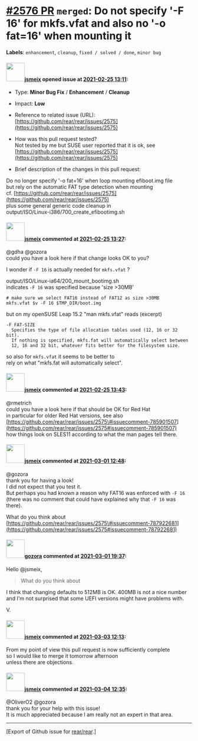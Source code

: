 [\#2576 PR](https://github.com/rear/rear/pull/2576) `merged`: Do not specify '-F 16' for mkfs.vfat and also no '-o fat=16' when mounting it
===========================================================================================================================================

**Labels**: `enhancement`, `cleanup`, `fixed / solved / done`,
`minor bug`

#### <img src="https://avatars.githubusercontent.com/u/1788608?u=925fc54e2ce01551392622446ece427f51e2f0ce&v=4" width="50">[jsmeix](https://github.com/jsmeix) opened issue at [2021-02-25 13:11](https://github.com/rear/rear/pull/2576):

-   Type: **Minor Bug Fix** / **Enhancement** / **Cleanup**

-   Impact: **Low**

-   Reference to related issue (URL):  
    [https://github.com/rear/rear/issues/2575](https://github.com/rear/rear/issues/2575)

-   How was this pull request tested?  
    Not tested by me but SUSE user reported that it is ok, see  
    [https://github.com/rear/rear/issues/2575](https://github.com/rear/rear/issues/2575)

-   Brief description of the changes in this pull request:

Do no longer specify '-o fat=16' when loop mounting efiboot.img file  
but rely on the automatic FAT type detection when mounting  
cf.
[https://github.com/rear/rear/issues/2575](https://github.com/rear/rear/issues/2575)  
plus some general generic code cleanup in  
output/ISO/Linux-i386/700\_create\_efibootimg.sh

#### <img src="https://avatars.githubusercontent.com/u/1788608?u=925fc54e2ce01551392622446ece427f51e2f0ce&v=4" width="50">[jsmeix](https://github.com/jsmeix) commented at [2021-02-25 13:27](https://github.com/rear/rear/pull/2576#issuecomment-785893981):

@gdha @gozora  
could you have a look here if that change looks OK to you?

I wonder if `-F 16` is actually needed for `mkfs.vfat` ?

output/ISO/Linux-ia64/200\_mount\_bootimg.sh  
indicates `-F 16` was specified because 'size &gt;30MB'

    # make sure we select FAT16 instead of FAT12 as size >30MB
    mkfs.vfat $v -F 16 $TMP_DIR/boot.img

but on my openSUSE Leap 15.2 "man mkfs.vfat" reads (excerpt)

    -F FAT-SIZE
      Specifies the type of file allocation tables used (12, 16 or 32 bit).
      If nothing is specified, mkfs.fat will automatically select between
      12, 16 and 32 bit, whatever fits better for the filesystem size.

so also for `mkfs.vfat` it seems to be better to  
rely on what "mkfs.fat will automatically select".

#### <img src="https://avatars.githubusercontent.com/u/1788608?u=925fc54e2ce01551392622446ece427f51e2f0ce&v=4" width="50">[jsmeix](https://github.com/jsmeix) commented at [2021-02-25 13:43](https://github.com/rear/rear/pull/2576#issuecomment-785903884):

@rmetrich  
could you have a look here if that should be OK for Red Hat  
in particular for older Red Hat versions, see also  
[https://github.com/rear/rear/issues/2575\#issuecomment-785901507](https://github.com/rear/rear/issues/2575#issuecomment-785901507)  
how things look on SLES11 according to what the man pages tell there.

#### <img src="https://avatars.githubusercontent.com/u/1788608?u=925fc54e2ce01551392622446ece427f51e2f0ce&v=4" width="50">[jsmeix](https://github.com/jsmeix) commented at [2021-03-01 12:48](https://github.com/rear/rear/pull/2576#issuecomment-787924157):

@gozora  
thank you for having a look!  
I did not expect that you test it.  
But perhaps you had known a reason why FAT16 was enforced with `-F 16`  
(there was no comment that could have explained why that `-F 16` was
there).

What do you think about  
[https://github.com/rear/rear/issues/2575\#issuecomment-787922681](https://github.com/rear/rear/issues/2575#issuecomment-787922681)

#### <img src="https://avatars.githubusercontent.com/u/12116358?u=1c5ba9dcee5ca3082f03029a7fbe647efd30eb49&v=4" width="50">[gozora](https://github.com/gozora) commented at [2021-03-01 19:37](https://github.com/rear/rear/pull/2576#issuecomment-788215325):

Hello @jsmeix,

> What do you think about

I think that changing defaults to 512MB is OK. 400MB is not a nice
number and I'm not surprised that some UEFI versions might have problems
with.

V.

#### <img src="https://avatars.githubusercontent.com/u/1788608?u=925fc54e2ce01551392622446ece427f51e2f0ce&v=4" width="50">[jsmeix](https://github.com/jsmeix) commented at [2021-03-03 12:13](https://github.com/rear/rear/pull/2576#issuecomment-789671603):

From my point of view this pull request is now sufficiently complete  
so I would like to merge it tomorrow afternoon  
unless there are objections.

#### <img src="https://avatars.githubusercontent.com/u/1788608?u=925fc54e2ce01551392622446ece427f51e2f0ce&v=4" width="50">[jsmeix](https://github.com/jsmeix) commented at [2021-03-04 12:35](https://github.com/rear/rear/pull/2576#issuecomment-790586583):

@OliverO2 @gozora  
thank you for your help with this issue!  
It is much appreciated because I am really not an expert in that area.

------------------------------------------------------------------------

\[Export of Github issue for
[rear/rear](https://github.com/rear/rear).\]
